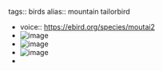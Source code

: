 tags:: birds
alias:: mountain tailorbird

- voice:: https://ebird.org/species/moutai2
- ![image](https://ipfs.io/ipfs/QmWewt1Rupe1ALt86BRGJbWjqmiVqFTm8BmcfoQ8qEnLr2)
- ![image](https://ipfs.io/ipfs/QmWb7unvYXH57jJibriDKN5yWtLu6efGoi4rHrBVwXBeqX)
- ![image](https://ipfs.io/ipfs/QmPdEjP6EdtyGSeLDhrmGxY1MZvGgMcfcSUxJSREZTdo25)
-